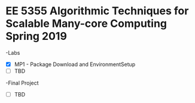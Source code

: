 # EE 5355 Algorithmic Techniques for Scalable Many-core Computing Spring 2019

-Labs 
- [x] MP1 - Package Download and EnvironmentSetup
- [ ] TBD

-Final Project
- [ ] TBD
